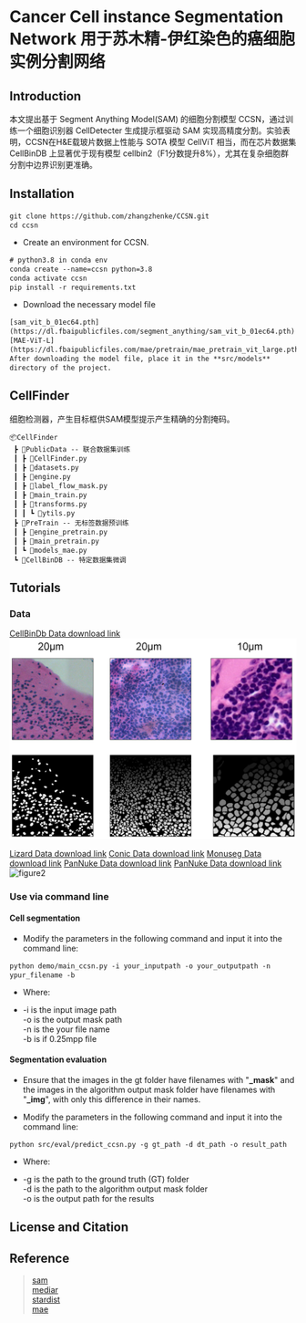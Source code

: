 # Cancer Cell instance Segmentation Network 用于苏木精-伊红染色的癌细胞实例分割网络


## Introduction
本文提出基于 Segment Anything Model(SAM) 的细胞分割模型 CCSN，通过训练一个细胞识别器 CellDetecter 生成提示框驱动 SAM 实现高精度分割。实验表明，CCSN在H&E载玻片数据上性能与 SOTA 模型 CellViT 相当，而在芯片数据集 CellBinDB 上显著优于现有模型 cellbin2（F1分数提升8%），尤其在复杂细胞群分割中边界识别更准确。


## Installation

```
git clone https://github.com/zhangzhenke/CCSN.git  
cd ccsn 
```

- Create an environment for CCSN.
```
# python3.8 in conda env
conda create --name=ccsn python=3.8
conda activate ccsn
pip install -r requirements.txt
```

- Download the necessary model file
```
[sam_vit_b_01ec64.pth](https://dl.fbaipublicfiles.com/segment_anything/sam_vit_b_01ec64.pth)  
[MAE-ViT-L](https://dl.fbaipublicfiles.com/mae/pretrain/mae_pretrain_vit_large.pth)  
After downloading the model file, place it in the **src/models** directory of the project.
```


## CellFinder
细胞检测器，产生目标框供SAM模型提示产生精确的分割掩码。
```
📦CellFinder
 ┣ 📂PublicData -- 联合数据集训练
 ┃ ┣ 📜CellFinder.py
 ┃ ┣ 📜datasets.py
 ┃ ┣ 📜engine.py
 ┃ ┣ 📜label_flow_mask.py
 ┃ ┣ 📜main_train.py
 ┃ ┣ 📜transforms.py
 ┃ ┃ ┗ 📜ytils.py
 ┣ 📂PreTrain -- 无标签数据预训练
 ┃ ┣ 📜engine_pretrain.py
 ┃ ┣ 📜main_pretrain.py
 ┃ ┗ 📜models_mae.py
 ┗ 📂CellBinDB -- 特定数据集微调
```


## Tutorials
### Data
[CellBinDb Data download link](https://bgipan.genomics.cn/#/link/v2dKKUZf8M3YFpGWvB5g)    
![figure1](docs/figure1.png)

[Lizard Data download link](https://www.kaggle.com/datasets/aadimator/lizard-dataset)
[Conic Data download link](https://conic-challenge.grand-challenge.org/Data/)
[Monuseg Data download link](https://monuseg.grand-challenge.org/Data/)
[PanNuke Data download link](https://warwick.ac.uk/fac/sci/dcs/research/tia/data/pannuke)
[PanNuke Data download link](https://warwick.ac.uk/fac/sci/dcs/research/tia/data/pannuke)
![figure2](docs/figure2.png)


### Use via command line
#### Cell segmentation
- Modify the parameters in the following command and input it into the command line:  
```
python demo/main_ccsn.py -i your_inputpath -o your_outputpath -n  ypur_filename -b  
```
- Where:

- -i is the input image path  
-o is the output mask path  
-n is the your file name  
-b is if 0.25mpp file


#### Segmentation evaluation
- Ensure that the images in the gt folder have filenames with "**_mask**" and the images in the algorithm output mask folder have filenames with "**_img**", with only this difference in their names.   
  
- Modify the parameters in the following command and input it into the command line:
```
python src/eval/predict_ccsn.py -g gt_path -d dt_path -o result_path
```
- Where:

- -g is the path to the ground truth (GT) folder  
-d is the path to the algorithm output mask folder  
-o is the output path for the results 


## License and Citation


## Reference 
> [sam](https://github.com/facebookresearch/segment-anything)   
> [mediar](https://github.com/Lee-Gihun/MEDIAR)   
> [stardist](https://github.com/stardist/stardist)    
> [mae](https://github.com/facebookresearch/mae)   